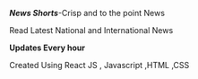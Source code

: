 ***News Shorts***-Crisp and to the point News

Read Latest National and International News

**Updates Every hour**

Created Using React JS , Javascript ,HTML ,CSS
